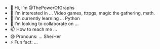 - 👋 Hi, I’m @ThePowerOfGraphs
- 👀 I’m interested in ... Video games, ttrpgs, magic the gathering, math.
- 🌱 I’m currently learning ...  Python
- 💞️ I’m looking to collaborate on ...
- 📫 How to reach me ...
- 😄 Pronouns: ... She/Her 
- ⚡ Fun fact: ... 

<!---
ThePowerOfGraphs/ThePowerOfGraphs is a ✨ special ✨ repository because its `README.md` (this file) appears on your GitHub profile.
You can click the Preview link to take a look at your changes.
--->
